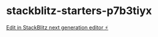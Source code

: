# stackblitz-starters-p7b3tiyx

[Edit in StackBlitz next generation editor ⚡️](https://stackblitz.com/~/github.com/ashleyjenise/stackblitz-starters-p7b3tiyx)